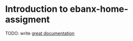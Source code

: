 # Introduction to ebanx-home-assigment

TODO: write [great documentation](http://jacobian.org/writing/what-to-write/)
